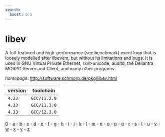```yaml
---
search:
  boost: 0.5
---
```

# libev

A full-featured and high-performance (see benchmark)  event loop that is loosely modelled after libevent, but without its  limitations and bugs. It is used in GNU Virtual Private Ethernet,  rxvt-unicode, auditd, the Deliantra MORPG Server and Client, and many  other programs.

*homepage*: <http://software.schmorp.de/pkg/libev.html>

version | toolchain
--------|----------
``4.33`` | ``GCC/11.2.0``
``4.33`` | ``GCC/11.3.0``
``4.33`` | ``GCC/12.3.0``

[0](../0/index.md) - [a](../a/index.md) - [b](../b/index.md) - [c](../c/index.md) - [d](../d/index.md) - [e](../e/index.md) - [f](../f/index.md) - [g](../g/index.md) - [h](../h/index.md) - [i](../i/index.md) - [j](../j/index.md) - [k](../k/index.md) - [l](../l/index.md) - [m](../m/index.md) - [n](../n/index.md) - [o](../o/index.md) - [p](../p/index.md) - [q](../q/index.md) - [r](../r/index.md) - [s](../s/index.md) - [t](../t/index.md) - [u](../u/index.md) - [v](../v/index.md) - [w](../w/index.md) - [x](../x/index.md) - [y](../y/index.md) - [z](../z/index.md)

